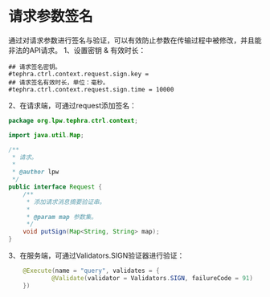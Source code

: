 # 请求参数签名
通过对请求参数进行签名与验证，可以有效防止参数在传输过程中被修改，并且能非法的API请求。
1、设置密钥 & 有效时长：
```property
## 请求签名密钥。
#tephra.ctrl.context.request.sign.key =
## 请求签名有效时长，单位：毫秒。
#tephra.ctrl.context.request.sign.time = 10000
```
2、在请求端，可通过request添加签名：
```java
package org.lpw.tephra.ctrl.context;

import java.util.Map;

/**
 * 请求。
 *
 * @author lpw
 */
public interface Request {
    /**
     * 添加请求消息摘要验证串。
     *
     * @param map 参数集。
     */
    void putSign(Map<String, String> map);
}
```
3、在服务端，可通过Validators.SIGN验证器进行验证：
```java
    @Execute(name = "query", validates = {
            @Validate(validator = Validators.SIGN, failureCode = 91)
    })
```
